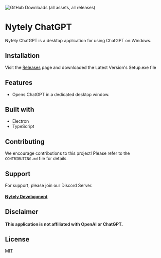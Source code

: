 ![GitHub Downloads (all assets, all releases)](https://img.shields.io/github/downloads/Nytely-Official/ChatGPT_Windows/total?style=for-the-badge&link=https%3A%2F%2Fgithub.com%2FNytely-Official%2FChatGPT_Windows%2Freleases%2Ftag%2FRelease)

# Nytely ChatGPT

Nytely ChatGPT is a desktop application for using ChatGPT on Windows.

## Installation

Visit the [Releases](https://github.com/Nytely-Official/ChatGPT_Windows/releases) page and downloaded the Latest Version's Setup.exe file

## Features

- Opens ChatGPT in a dedicated desktop window.

## Built with

- Electron
- TypeScript

## Contributing

We encourage contributions to this project! Please refer to the `CONTRIBUTING.md` file for details.

## Support

For support, please join our Discord Server.

#### [Nytely Development](https://discord.gg/VkZHkp8Ese)

## Disclaimer

#### This application is not affiliated with OpenAI or ChatGPT.

## License

[MIT](https://choosealicense.com/licenses/mit/)

